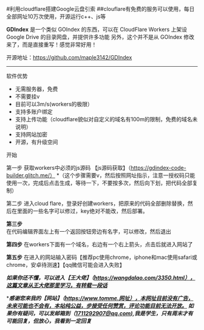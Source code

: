 #利用cloudflare搭建Google云盘引索
##clouflare有免费的服务可以使用，每日全部网址10万次使用，开源运行c++、js等


**GDIndex** 是一个类似 GOIndex 的东西，可以在 CloudFlare Workers 上架设 Google Drive 的目录网盘，并提供许多功能 另外，这个并不是从 GOIndex 修改来了，而是直接重写！感觉非常好用！

开源地址：https://github.com/maple3142/GDIndex

****

软件优势
* 无需服务器，免费
* 不需要挂v
* 目前可以3m/s(workers的极限）
* 支持多账户绑定
* 支持上传功能（cloudflare貌似对自定义的域名有100m的限制，免费的域名未说明）
* 支持网站加密
* 开源，有升级空间


开始

第一步
获取workers中必须的js源码   【js源码获取】（https://gdindex-code-builder.glitch.me/）
     *（这个步骤需要v，然后按照网址指示，注意一授权码只能使用一次，完成后点击生成，等待一下，不要按多次，然后向下划，把代码全部复制）


第二步
进入cloud flare，登录好创建workers，把原来的代码全部删除替换，然后在里面的一些名字可以修过，key绝对不能改，然后部署。

**第三步**  
在代码编辑界面左上有一个返回按钮旁边有名字，可以修改，然后退出

**第四步**
在workers下面有一个域名，右边有一个右上箭头，点击后就进入网站了

**第五步**
在进入的网站输入密码【推荐pc使用chrome，iphone和mac使用safari或chrome，安卓待测速】【qq微信可能会进入失败】




***如果你还不懂，可以进入【王大佬】（https://wangdalao.com/3350.html），这篇文章从王大佬那里学习，有转载一段话***



****感谢您来我的【网站】（https://www.tomme.网址），本网址目前没有广告，未来可能也不会有，本站纯公益，步接受任何赞赏，评论功能目前无法开放。
如果你有疑问，可以发邮箱到（1711292907@qq.com),我是学生，只有周末才有可能回复，但放心，我看到一定回复***




                